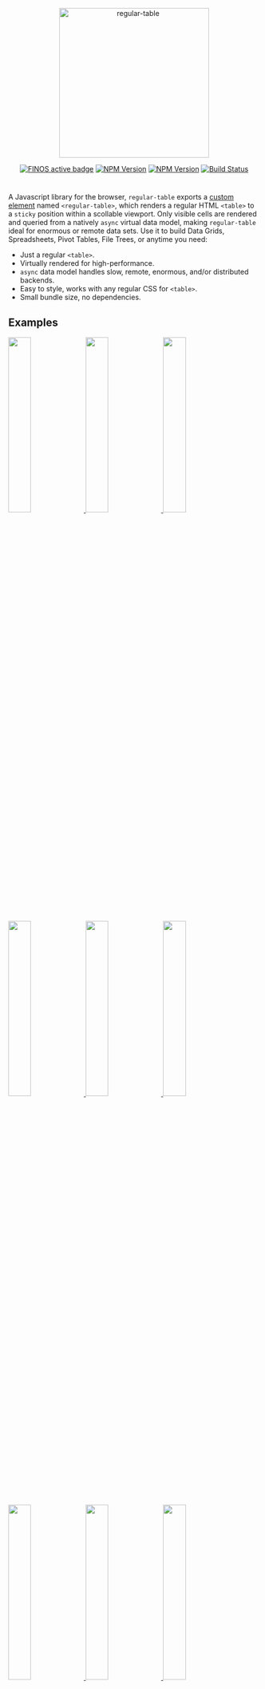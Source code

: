 <p align="center">
<img alt="regular-table" src="https://raw.githubusercontent.com/finos/regular-table/master/logo.png" width="300">
</p>

<p align="center">
<a href="https://community.finos.org/docs/governance/software-projects/stages/active/"><img alt="FINOS active badge" src="https://cdn.jsdelivr.net/gh/finos/contrib-toolbox@master/images/badge-active.svg"></a>
<a href="https://www.npmjs.com/package/regular-table"><img alt="NPM Version" src="https://img.shields.io/npm/v/regular-table.svg?color=brightgreen&style=flat-squar"></a>
<a href="https://www.npmjs.com/package/regular-table"><img alt="NPM Version" src="https://img.shields.io/npm/l/regular-table.svg?color=brightgreen&style=flat-square"></a>
<a href="https://github.com/finos/regular-table/actions?query=workflow%3A%22Build+Status"><img alt="Build Status" src="https://github.com/finos/regular-table/workflows/Build%20Status/badge.svg?branch=master"></a>
</p>

#

A Javascript library for the browser, `regular-table` exports a
[custom element](https://developer.mozilla.org/en-US/docs/Web/Web_Components/Using_custom_elements)
named `<regular-table>`, which renders a regular HTML `<table>` to a `sticky`
position within a scollable viewport. Only visible cells are rendered and
queried from a natively `async` virtual data model, making `regular-table` ideal
for enormous or remote data sets. Use it to build Data Grids, Spreadsheets,
Pivot Tables, File Trees, or anytime you need:

-   Just a regular `<table>`.
-   Virtually rendered for high-performance.
-   `async` data model handles slow, remote, enormous, and/or distributed
    backends.
-   Easy to style, works with any regular CSS for `<table>`.
-   Small bundle size, no dependencies.

## Examples

<a href="https://finos.github.io/regular-table/block?example=two_billion_rows">
<img width="30%" src="https://finos.github.io/regular-table/img/two_billion_rows.png"/>
</a>
<a href="https://finos.github.io/regular-table/block?example=canvas_data_model">
<img width="30%" src="https://finos.github.io/regular-table/img/canvas_data_model.png"/>
</a>
<a href="https://finos.github.io/regular-table/block?example=perspective">
<img width="30%" src="https://finos.github.io/regular-table/img/perspective.png"/>
</a>
<a href="https://finos.github.io/regular-table/block?example=minesweeper">
<img width="30%" src="https://finos.github.io/regular-table/img/minesweeper.png"/>
</a>
<a href="https://finos.github.io/regular-table/block?example=file_browser">
<img width="30%" src="https://finos.github.io/regular-table/img/file_browser.png"/>
</a>
<a href="https://finos.github.io/regular-table/block?example=spreadsheet">
<img width="30%" src="https://finos.github.io/regular-table/img/spreadsheet.png"/>
</a>
<a href="https://finos.github.io/regular-table/block?example=row_mouse_selection">
<img width="30%" src="https://finos.github.io/regular-table/img/row_mouse_selection.png"/>
</a>
<a href="https://finos.github.io/regular-table/block?example=area_mouse_selection">
<img width="30%" src="https://finos.github.io/regular-table/img/area_mouse_selection.png"/>
</a>
<a href="https://finos.github.io/regular-table/block?example=row_stripes">
<img width="30%" src="https://finos.github.io/regular-table/img/row_stripes.png"/>
</a>
<a href="https://finos.github.io/regular-table/block?example=column_mouse_selection">
<img width="30%" src="https://finos.github.io/regular-table/img/column_mouse_selection.png"/>
</a>
<br/>

- [2d_array.md](examples/2d_array.md)
- [canvas_data_model.md](examples/canvas_data_model.md)
- [file_browser.md](examples/file_browser.md)
- [minesweeper.md](examples/minesweeper.md)
- [perspective.md](examples/perspective.md)
- [react.md](examples/react.md)
- [spreadsheet.md](examples/spreadsheet.md)
- [two_billion_rows.md](examples/two_billion_rows.md)

## Documentation

What follows functions as a quick-start guide, and will explain the basics of
the Virtual Data Models, Styling and Interaction APIs. Complete
[API docs](https://github.com/finos/regular-table/blob/master/api.md) and
documented
[examples](https://github.com/finos/regular-table/tree/master/examples) are also
available.

-   QuickStart

    -   [Installation](#installation)
    -   [`<regular-table>` Custom Element](#regular-table-custom-element)
    -   [`.setDataListener()` Virtual Data Model](#setdatalistener-virtual-data-model)
        -   [Column and Row Headers](#column-and-row-headers)
        -   [Hierarchial/Group Headers](#hierarchialgroup-headers)
        -   [`async` Data Models](#async-data-models)
    -   [`.addStyleListener()` and `getMeta()` Styling](#addstylelistener-and-getmeta-styling)
        -   [`.invalidate()`](#invalidate)
    -   [`.addEventListener()` Interaction](#addeventlistener-interaction)
    -   [Scrolling](#scrolling)
    -   [Pivots, Filters, Sorts, and Column Expressions with `perspective`](#pivots-filters-sorts-and-column-expressions-with-perspective)
    -   [Development](#development)

-   [API Docs](https://github.com/finos/regular-table/blob/master/api.md)

-   Annotated Examples
    -   [2d_array.md](examples/2d_array.md)
    -   [canvas_data_model.md](examples/canvas_data_model.md)
    -   [file_browser.md](examples/file_browser.md)
    -   [minesweeper.md](examples/minesweeper.md)
    -   [perspective.md](examples/perspective.md)
    -   [react.md](examples/react.md)
    -   [spreadsheet.md](examples/spreadsheet.md)
    -   [two_billion_rows.md](examples/two_billion_rows.md)

## Installation

Include via a CDN like [JSDelivr](https://cdn.jsdelivr.net/npm/regular-table):

```html
<script src="https://cdn.jsdelivr.net/npm/regular-table"></script>
<link
    rel="stylesheet"
    href="https://cdn.jsdelivr.net/npm/regular-table/dist/css/material.css"
/>
```

Or, add to your project via `yarn`:

```bash
yarn add regular-table
```

... then import into your asset bundle.

```javascript
import "regular-table";
import "regular-table/dist/css/material.css";
```

## `<regular-table>` Custom Element

`regular-table` exports no symbols, only the `<regular-table>` Custom Element
which is registered as a module import side-effect. Once loaded,
`<regular-table>` can be used just like any other `HTMLElement`, using regular
browser APIs:

```javascript
const regularTable = document.createElement("regular-table");
document.body.appendChild(regularTable);
```

... or from regular HTML:

```html
<regular-table></regular-table>
```

... or from your library of choice, as long as it supports regular HTML! Here's
an example for [React/JSX](https://reactjs.org/):

```javascript
const App = () => <regular-table></regular-table>;
ReactDOM.render(<App />, document.getElementById("root"));
```

## `.setDataListener()` Virtual Data Model

Let's start with with a simple data model, a two dimensional `Array`. This one
is very small at 3 columns x 6 rows, but even for very small data sets,
`regular-table` won't read your entire dataset at once. Instead, we'll need to
write a simple _virtual_ data model to access `DATA` and `COLUMN_NAMES`
indirectly.

```javascript
const DATA = [
    [0, 1, 2, 3, 4, 5],
    ["A", "B", "C", "D", "E", "F"],
    [true, false, true, false, true, false],
];
```

When clipped by the scrollable viewport, you may end up with a `<table>` of just
a rectangular region of `DATA`, rather than the entire set. A simple viewport
2x2 may yield this `<table>`:

<table>
<tbody>
<tr>
<td>0</td>
<td>A</td>
</tr>
<tr>
<td>1</td>
<td>B</td>
</tr>
</tbody>
</table>

```json
{
    "num_rows": 26,
    "num_columns": 3,
    "data": [
        [0, 1],
        ["A", "B"]
    ]
}
```

Here's a an implementation for this simple _virtual_ data model, the function
`getDataSlice()`. This function is called by your `<regular-table>` whenever it
needs more data, with coordinate arguments, `(x0, y0)` to `(x1, y1)`. Only this
region is needed to render the viewport, so `getDataSlice()` returns this
rectangular `slice` of `DATA`. For the window (0, 0) to (2, 2), `getDataSlice()`
would generate an Object as above, containing the `data` slice, as well as the
overall dimensions of `DATA` itself ( `num_rows`, `num_columns`), for sizing the
scroll area. To render this virtual data model to a regular HTML `<table>`,
register this data model via the `setDataListener()` method:

```javascript
function getDataSlice(x0, y0, x1, y1) {
    return {
        num_rows: (num_rows = DATA[0].length),
        num_columns: DATA.length,
        data: DATA.slice(x0, x1).map((col) => col.slice(y0, y1)),
    };
}

regularTable.setDataListener(getDataSlice);
```

This will render your regular HTML `<table>` ! Your DOM will look something like
this, depending on the size of your viewport. Notice there are fewer rows and
columns in the resulting HTML, e.g. the column `Column 3 (boolean)` - as you
scroll, more data will be fetched from `getDataSlice()`, and parts of the
`<table>` will redrawn or extended as needed.

```html
<regular-table>
    <table>
        <tbody>
            <tr>
                <td>0</td>
                <td>A</td>
            </tr>
            <tr>
                <td>1</td>
                <td>B</td>
            </tr>
        </tbody>
    </table>
</regular-table>
```

#### `virtual_mode` Option

`regular-table` supports four modes of virtual scrolling, which can be
configured via the `virtual_mode` optional argument. Note that using a
`virtual_mode` other than the default `"both"` will render the _entire_
`<table>` along the non-virtual axis(es), and may cause rendering performance
degradation.

-   "both" (default) virtualizes scrolling on both axes.
-   "vertical" only virtualizes vertical (y) scrolling.
-   "horizontal" only virtualizes horizontal (x) scrolling.
-   "none" disable all scroll virtualization.

```javascript
table.setDataListener(listener, { virtual_mode: "vertical" });
```

### Column and Row Headers

`regular-table` can also generate Hierarchial Row and Column Headers, using
`<th>` elements which layout in a `fixed` position within the virtual table. It
can generate Column Headers (within the `<thead>`), or Row Headers (the first
children of each `tbody tr`), via the `column_headers` and `row_headers`
properties (respectively) of your data model's `Response` object. This can be
renderered with `column_headers`, a two dimensional `Array` which must be of
length `x1 - x0`, one `Array` for every column in your `data` window.

<table>
<thead>
<tr>
<th>Column 1 (number)</th>
<th>Column 2 (string)</th>
</tr>
</thead>
<tbody>
<tr>
<td>0</td>
<td>A</td>
</tr>
<tr>
<td>1</td>
<td>B</td>
</tr>
</tbody>
</table>

```json
{
    "num_rows": 26,
    "num_columns": 3,
    "data": [
        [0, 1],
        ["A", "B"]
    ],
    "column_headers": [["Column 1 (number)"], ["Column 2 (string)"]]
}
```

### Hierarchial/Group Headers

`regular-table` supports multiple `<tr>` of `<th>`, and also uses `colspan` and
`rowspan` to merge simple consecutive names, which allows description of simple
Row and Column Group Hierarchies such as this:

<table>
<thead>
<tr>
<th colspan="2" rowspan="2"></th>
<th colspan="2">Colgroup 1</th>
</tr>
<tr>
<th>Column 1</th>
<th>Column 2</th>
</tr>
</thead>
<tbody>
<tr>
<th rowspan="2">Rowgroup 1</th>
<th>Row 1</th>
<td>0</td>
<td>A</td>
</tr>
<tr>
<th>Row 2</th>
<td>1</td>
<td>B</td>
</tr>
</tbody>
</table>

```json
{
    "num_rows": 26,
    "num_columns": 3,
    "data": [
        [0, 1],
        ["A", "B"]
    ],
    "row_headers": [
        ["Rowgroup 1", "Row 1"],
        ["Rowgroup 1", "Row 2"]
    ],
    "column_headers": [
        ["Colgroup 1", "Column 1"],
        ["Colgroup 1", "Column 2"]
    ]
}
```

Note that in the rendered HTML, for these Row and Column `Array`, repeated
elements in a sequence will be automatically merged via `rowspan` and `colspan`
attributes. In this example, e.g. `"Rowgroup 1"` will only output to one `<th>`
node in the resulting `<table>`.

### `metadata` Data-Aware Styling

A `dataListener` may also optionally provide a `metadata` field in its response,
a two dimensional `Array` of the same dimensions as `data`. The values in this
field will accompany the metadata records returned by `regular-table`'s
`getMeta()` method (as described in the next section).

```json
{
    "num_rows": 26,
    "num_columns": 3,
    "data": [
        [-1, 1],
        ["A", "B"]
    ],
    "metadata": [
        ["pos", "neg"],
        ["green", "red"]
    ]
}
```

### `async` Data Models

With an `async` data model, it's easy to serve `getDataSlice()` remotely from
`node.js` or re-implement the JSON response protocol in any language. Just
return a `Promise()` from, or use an `async` function as an argument to,
`setDataListener()`. Your `<regular-table>` won't render until the `Promise` is
resolved, nor will it call your data model function again until the current call
is resolved or rejected. The following `async` example uses a Web Worker, but
the same principle applies to Web Sockets, `readFile()` or any other
asynchronous source. Returning a `Promise` blocks rendering until the Web Worker
replies:

```javascript
// Browser

let callback;

worker.addEventListener("message", (event) => {
    callback(event.data);
});

regularTable.setDataListener((...viewport) => {
    return new Promise(function (resolve) {
        callback = resolve;
        worker.postMessage(viewport);
    });
});
```

```javascript
// Web Worker

self.addEventListener("message", async (event) => {
    const response = await getDataSlice.apply(null, event.data);
    self.postMessage(response);
});
```

## `.addStyleListener()` and `getMeta()` Styling

`regular-table` can be styled trivially with just regular CSS for `<table>`.

```css
// Zebra striping!
regular-table tr:nth-child(even) td {
    background: rgba(0, 0, 0, 0.2);
}
```

However, CSS alone cannot select on properties of your _data_ - if you scroll
this example, the 2nd row will always be the striped one. Some other
data-reliant style examples include:

-   Styling a specific column in the virtual data set, as `<td>` may represent a
    different column based on horizontal scroll position.
-   Styling cells by value, +/-, heatmaps, categories, etc.
-   Styling cells based on data within-or-outside of the virtual viewport,
    grouping depth, grouping categories, etc.

To make CSS that is virtual-data-model-aware, you'll need to use
`addStyleListener()`, which invokes a callback whenever the `<table>` is
re-rendered, such as through API invocations of `draw()` and user-initiated
events such as scrolling. Within this optionally `async` callback, you can
select `<td>`, `<th>`, etc. elements via regular DOM API methods like
`querySelectorAll()`.

```javascript
// Only select row_headers!
table.addStyleListener(() => {
    for (const th of table.querySelectorAll("tbody th")) {
        style_th(th);
    }
});
```

Once you've selected the `<td>` and `<th>` you want to paint, `getMeta()` will
return a `MetaData` record of information about the HTMLElement's virtual
position. This example uses `meta.x`, the position in `data`-space, to make
virtual-scroll-aware zebra striping.

```javascript
function style_th(th) {
    const meta = table.getMeta(th);
    th.classList.toggle("zebra-striped", meta.x % 2 === 0);
}
```

```css
.zebra-striped {
    background-color: rgba(0, 0, 0, 0.2);
}
```

### `.invalidate()`

To prevent DOM renders, `<regular-table>` conserves DOM calls like `offsetWidth`
to an internal cache. When a `<td>` or `<th>`'s `width` is modified within a
callback to `.addStyleListener()`, you must indicate to `<regular-table>` that
its dimensions have changed in order to invalidate this cache, or you may not
end up with enough rendered columns to fill the screen!

A call to `invalidate()` that does not need new columns only imparts a small
runtime overhead to re-calculate virtual width per async draw iteration, but
should be used conservatively if possible. Calling `invalidate()` outside of a
callback to `.addStyleListener()` will throw an `Error`.

```javascript
table.addStyleListener(() => {
    for (const th of table.querySelectorAll("tbody th")) {
        th.style.maxWidth = "20px";
    }
    table.invalidate();
});
```

## `.addEventListener()` Interaction

`<regular-table>` is a normal `HTMLElement`! Use the `regular-table` API in
concert with regular DOM API methods that work on other `HTMLElement` to create
advanced functionality, such as this example of virtual row select:

```javascript
const selected_rows = [];

table.addEventListener("mousedown", (event) => {
    const meta = table.getMeta(event.target);
    if (meta && meta.y >= 0) {
        selected_rows.push(meta.y);
        table.draw();
    }
});

table.addStyleListener(() => {
    for (const td of table.querySelectorAll("td")) {
        const meta = table.getMeta(td);
        td.classList.toggle("row-selected", selected_rows.includes(meta.y));
    }
});
```

Advanced examples can be found in the
[`examples`](https://github.com/finos/regular-table/tree/master/examples)
directory, and in the
[`bl.ocks` example gallery](https://github.com/finos/regular-table#examples).

## Scrolling

Because of the structure of the HTML `<table>` element, `<td>` elements must be
aligned with their respective row/column, which causes default `<regular-table>`
to only be able to scroll in increments of a cell, which can be irregular when
column data is of different lengths. Optionally, you may implement _sub-cell
scrolling_ in CSS via `<regular-table>` slotted CSS variables. The provided
`material.css` theme does exactly this, or you can implement this in any custom
style by importing the `sub_cell_scrollling.css` stylesheet explicitly:

```html
<link
    rel="stylesheet"
    href="https://cdn.jsdelivr.net/npm/regular-table/dist/css/sub-cell-scrolling.css"
/>
```

## Pivots, Filters, Sorts, and Column Expressions with `perspective`

`regular-table` is natively compatible with
[`perspective`](https://github.com/finos/perspective/), a WebAssembly streaming
visualization engine. By using a `perspective.Table` as a Virtual Data Nodel, it
becomes simple to achieve user-driven row and column pivots, filters, sorts, and
column expressions, as well as charts and persistent layouts, from
high-frequency updating data.

<!-- add examples when perspective 0.5.1 is released -->

## Development

First install `dev_dependencies`:

```bash
yarn
```

Build the library

```bash
yarn build
```

Run the test suite

```bash
yarn test
```

Start the example server at
[`http://localhost:8080/examples/`](http://localhost:8080/examples/)

```bash
yarn start
```

<!--
## Stats
![npm bundle size](https://img.shields.io/bundlephobia/minzip/regular-table)
-->

#### OpenSSF

The Regular Table project achieves the
["Passing" Open Source Security Foundation (OpenSSF) Best Practices status](https://bestpractices.coreinfrastructure.org/en/projects/6771).

## License

This software is licensed under the Apache 2.0 license. See the
[LICENSE](LICENSE) and [AUTHORS](AUTHORS) files for details.
